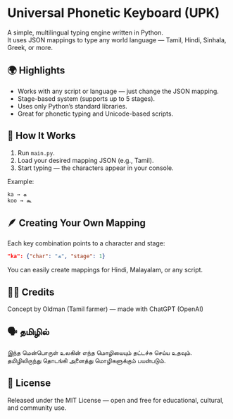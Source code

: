 # Universal Phonetic Keyboard (UPK)

A simple, multilingual typing engine written in Python.  
It uses JSON mappings to type any world language — Tamil, Hindi, Sinhala, Greek, or more.

## 🌍 Highlights
- Works with any script or language — just change the JSON mapping.
- Stage-based system (supports up to 5 stages).
- Uses only Python’s standard libraries.
- Great for phonetic typing and Unicode-based scripts.

## 🧠 How It Works
1. Run `main.py`.
2. Load your desired mapping JSON (e.g., Tamil).
3. Start typing — the characters appear in your console.

Example:
```
ka → க  
koo → கூ  
```

## 🪶 Creating Your Own Mapping
Each key combination points to a character and stage:
```json
"ka": {"char": "க", "stage": 1}
```
You can easily create mappings for Hindi, Malayalam, or any script.

## 👨‍🌾 Credits
Concept by Oldman (Tamil farmer) — made with ChatGPT (OpenAI)

## 🗣️ தமிழில்
இந்த மென்பொருள் உலகின் எந்த மொழியையும் தட்டச்சு செய்ய உதவும்.  
தமிழிலிருந்து தொடங்கி அனைத்து மொழிகளுக்கும் பயன்படும்.

## 📜 License
Released under the MIT License — open and free for educational, cultural, and community use.
